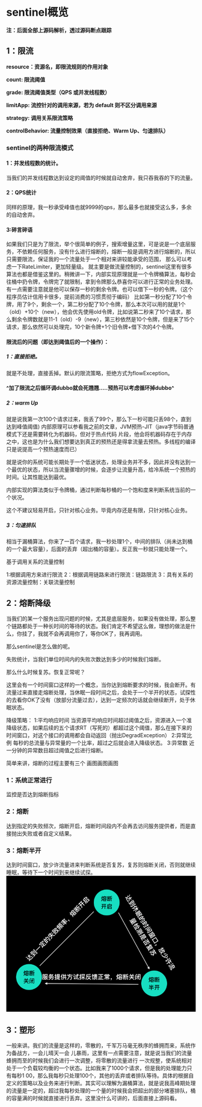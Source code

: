 # **sentinel概览**
**注：后面全部上源码解析，透过源码断点跟踪**
## 1：限流
**resource：资源名，即限流规则的作用对象**

**count: 限流阈值**

**grade: 限流阈值类型（QPS 或并发线程数）**

**limitApp: 流控针对的调用来源，若为 default 则不区分调用来源**

**strategy: 调用关系限流策略**

**controlBehavior: 流量控制效果（直接拒绝、Warm Up、匀速排队）**

### **sentinel的两种限流模式**

#### 1：**并发线程数的统计**。
  当我们的并发线程数达到设定的阈值的时候就自动舍弃，我只吞我吞的下的流量。
#### **2：QPS统计**
  同样的原理，我一秒承受峰值也就9999的qps，那么最多也就接受这么多，多余的自动舍弃。
  
#### 3:碎言碎语
   如果我们只是为了限流，举个很简单的例子，搜索增量这里，可是说是一个底层服务，不依赖任何服务，没有什么进行熔断的，熔断一般是调用方进行熔断的，所以只需要限流，保证我的一个流量处于一个相对来讲较能承受的范围，
那么可以考虑一下RateLimiter，更加轻量级。
   就主要是做流量控制的，sentinel这里有很多算法也都是借鉴这里的。稍微讲一下，内部实现原理就是一个令牌桶算法，每秒会往桶中扔令牌，令牌完了就限制，拿到令牌那么恭喜你可以进行正常的业务处理。有一点需要注意就是他可以保存一秒的剩余令牌。也可以借下一秒的令牌。（这个程序员估计信用卡很多，提前消费的习惯贯彻于编码）
比如第一秒分配了10个令牌，用了9个，剩余一个，第二秒分配了10个令牌，那么本次可以用的就是1个（old）+10个（new），他会优先使用old令牌，比如说第二秒来了10个请求，那么剩余令牌数就是11-1（old）-9（new），第三秒依然是10个令牌，但是来了15个请求，那么依然可以处理完，10个新令牌+1个旧令牌+借下次的4个令牌。


#### 限流后的问题（即达到阈值后的一个操作）：
##### 1：直接拒绝。
就是不处理，直接丢掉。默认的限流策略，拒绝方式为flowException。


#### ^加了限流之后循环调dubbo就会死翘翘.....预热可以考虑循环掉dubbo^


##### 2：warm Up

就是说我第一次100个请求过来，我丢了99个，那么下一秒可能只丢98个，直到达到峰值阈值)
内部原理可以参看我之前的文章，JVM预热-JIT（java字节码普通模式下还是需要转化为机器码，但对于热点代码
片段，他会将机器码存在于内存之中，这也是为什么我们想要达到真正的预热还是得拿流量去预热。多线程的编译
只是说提高一个预热速度而已）


就是说你的系统可能长期处于一个低迷状态，处理业务并不多，因此并没有达到一个最优的状态，所以当流量骤增的时候，会逐步让流量升高，给冷系统一个预热的时间。让其性能达到最优。

内部实现的算法类似于令牌桶，通过判断每秒桶的一个饱和度来判断系统当前的一个状况。

这个不建议轻易开启，只针对核心业务。毕竟内存还是有限，只针对核心业务。


##### 3：匀速排队


相当于漏桶算法，你来了一百个请求，我一秒处理1个，中间的排队（尚未达到桶的一个最大容量），后面的丢弃（超出桶的容量）。反正我一秒就只能处理一个。


基于调用关系的流量控制

1:根据调用方来进行限流
2：根据调用链路来进行限流：链路限流
3：具有关系的资源流量控制：关联流量控制

## 2：熔断降级
当我们的某一个服务出现问题的时候，尤其是底层服务，如果没有做处理，那么整个链路都处于一种长时间的等待的状态。我们肯定不希望这么做，理想的做法是什么，你挂了，我就不会再调用你了，等你OK了，我再调用。

那么sentinel是怎么做的呢。

失败统计，当我们单位时间内的失败次数达到多少的时候我们熔断。

那么什么时候复苏。恢复正常呢？

这里会有一个时间窗口这样的一个概念，当你达到熔断要求的时候，我会断开。有流量过来直接走熔断处理，当休眠一段时间之后，会处于一个半开的状态，试探性的去看你OK了没有（放部分流量过去），达到一定频次的话就会继续断开，处于休眠状态。

降级策略：
1:平均响应时间
当资源平均响应时间超过阈值之后，资源进入一个准降级状态，如果后续的五个请求RT（写死的）都超过这个阈值，那么在接下来的时间窗口，对这个接口的调用都会自动返回（抛出DegradException）
2:异常比例
每秒的总流量与异常量的一个比率，超过之后就会进入降级状态。
3:异常数
近一分钟的异常数目超过阈值之后进行熔断。



简单来讲，熔断的过程主要有三个     画图画图画图
### 1：系统正常进行
监控是否达到熔断指标
### 2：熔断 
   达到指定的失败频次，熔断开启，熔断时间段内不会再去访问服务提供者，而是直接抛出失败或者自定义结果。
### 3：熔断半开 
   达到时间窗口，放少许流量进来判断系统是否复苏，复苏则熔断关闭，否则就继续睡眠，等待下一个时间到来继续试探。
   ![熔断三状态](img/熔断.jpg)

## 3：塑形

   一般来讲。我们的流量是这样的，零散的，千军万马毫无秩序的蜂拥而来，系统作为备战方，一会儿晴天一会
    儿暴雨，这里有一点需要注意，就是说当我们的流量蜂拥而至的时候我们会进行一次调整，将零散的流量进行
    一次规整，使系统相对处于一个负载较均衡的一个状态。比如我来了1000个请求，但是我的处理能力只有每秒1
    00，那么我每秒只处理100个，其他的丢弃或者排队等待。具体的根据自定义的策略以及业务来进行判断。其实可以理解为漏桶算法，就是说我高峰期处理的流量是一定的，超过我每秒处理的一个量的时候我会把超出的部分堵塞排队，桶的容量满的时候就直接进行丢弃。这里没什么可讲的，后面直接上源码看。
    




